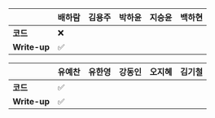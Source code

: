 |              | 배하람             | 김용주 | 박하윤 | 지승윤 | 백하현 |
| ------------ | ------------------ | ------ | ------ | ------ | ------ |
| **코드**     | :x:                |        |        |        |        |
| **Write-up** | :white_check_mark: |        |        |        |        |

|              | 유예찬 | 유한영 | 강동인 | 오지혜 | 김기철 |
| ------------ | ------ | ------ | ------ | ------ | ------ |
| **코드**     |:white_check_mark:|        |        |        |        |
| **Write-up** |:white_check_mark:|        |        |        |        |
